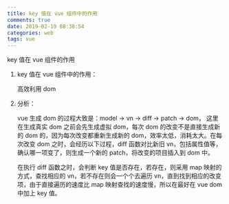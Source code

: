 ```yaml
---
title: key 值在 vue 组件中的作用
comments: true
date: 2019-02-19 08:38:54
categories: web
tags: vue
---
```


key 值在 vue 组件的作用

<!--more-->

1. key 值在 vue 组件中的作用：

   高效利用 dom

2. 分析：

   vue 生成 dom 的过程大致是：model -> vn -> diff -> patch -> dom， 这里在生成真实 dom 之前会先生成虚拟 dom，每次 dom 的改变不是直接生成新的 dom 的，因为每次改变都重新生成新的 dom，效率太低，消耗太大。在每次改变 dom 之时，会经历以下过程，diff 函数对比新旧 vn，包括属性值等，确认哪一项变了，则生成一个新的 patch，将改变的项目插入到 dom 中。

   在执行 diff 函数之时，会判断 key 值是否存在，若存在，则采用 map 映射的方式，查找相应的 vn，若不存在则会一个个去遍历 vn，直到找到相应的改变项，由于直接遍历的速度比 map 映射查找的速度慢，所以在最好在 vue dom 中加上 key 值。
